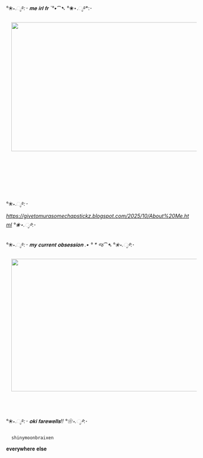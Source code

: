 °❀⋆.ೃ࿔*:･ 𝐦𝐞 𝐢𝐫𝐥 𝐟𝐫  ˋ°•*⁀➷ °❀⋆.ೃ࿔*:･




<div class="separator" style="clear: both; text-align: center;"><a href="https://blogger.googleusercontent.com/img/b/R29vZ2xl/AVvXsEg5sDZP06UQWwto1w2YlHlYAZ6rBJpv1QL0YJCt9ru58NtHSfuGLkGcXs1uRwQspFldTum9m6q9RTp75m2vp4huaD_5Iz3vfypfvGoHZuqyihK76EGCbcE0UGsJhRIcpK1aK8xrFowVLleWY2A7iOJA2BT84s504VLrCXZsl3mEla0NlSdTKfy7g68BQ3w/s800/1000000051.gif" imageanchor="1" style="margin-left: 1em; margin-right: 1em;"><img border="0" data-original-height="438" data-original-width="800" height="350" src="https://blogger.googleusercontent.com/img/b/R29vZ2xl/AVvXsEg5sDZP06UQWwto1w2YlHlYAZ6rBJpv1QL0YJCt9ru58NtHSfuGLkGcXs1uRwQspFldTum9m6q9RTp75m2vp4huaD_5Iz3vfypfvGoHZuqyihK76EGCbcE0UGsJhRIcpK1aK8xrFowVLleWY2A7iOJA2BT84s504VLrCXZsl3mEla0NlSdTKfy7g68BQ3w/w640-h350/1000000051.gif" width="640" /></a></div><br /><div class="separator" style="clear: both; text-align: center;"><br /></div><div class="separator" style="clear: both; text-align: center;"><br /></div><p><br /></p><br />

°❀⋆.ೃ࿔*:･ https://givetomurasomechapstickz.blogspot.com/2025/10/About%20Me.html °❀⋆.ೃ࿔*:･


°❀⋆.ೃ࿔*:･ 𝐦𝐲 𝐜𝐮𝐫𝐫𝐞𝐧𝐭 𝐨𝐛𝐬𝐞𝐬𝐬𝐢𝐨𝐧  .• ° * જ⁀➴ °❀⋆.ೃ࿔*:･

<div class="separator" style="clear: both; text-align: center;"><a href="https://blogger.googleusercontent.com/img/b/R29vZ2xl/AVvXsEh-BpKg81azfpukHV7uvPcR2JmjPZp0koMq3NslHrFmmkxulwHYceQw0Qgi-ZNtZ6eGRglvL4BHDDUJHQeonlGblc93QD0YQCHt1YGDoCI46nXD1cy8RFPPztCKMYwgBqZZsjREJecDp2PlxXV4UqvXkGzxvhUQfgdXiT0Yw01YcudTwwBz_2rkUNhfym0/s498/1000000055.gif" style="margin-left: 1em; margin-right: 1em;"><img border="0" data-original-height="280" data-original-width="498" height="360" src="https://blogger.googleusercontent.com/img/b/R29vZ2xl/AVvXsEh-BpKg81azfpukHV7uvPcR2JmjPZp0koMq3NslHrFmmkxulwHYceQw0Qgi-ZNtZ6eGRglvL4BHDDUJHQeonlGblc93QD0YQCHt1YGDoCI46nXD1cy8RFPPztCKMYwgBqZZsjREJecDp2PlxXV4UqvXkGzxvhUQfgdXiT0Yw01YcudTwwBz_2rkUNhfym0/w640-h360/1000000055.gif" width="640" /></a></div><br /><div class="separator" style="clear: both; text-align: center;"><br /></div><br />

°❀⋆.ೃ࿔*:･ 𝐨𝐤𝐢 𝐟𝐚𝐫𝐞𝐰𝐞𝐥𝐥𝐬!! °❀⋆.ೃ࿔*:･

      shinymoonbraixen
𝐞𝐯𝐞𝐫𝐲𝐰𝐡𝐞𝐫𝐞 𝐞𝐥𝐬𝐞
